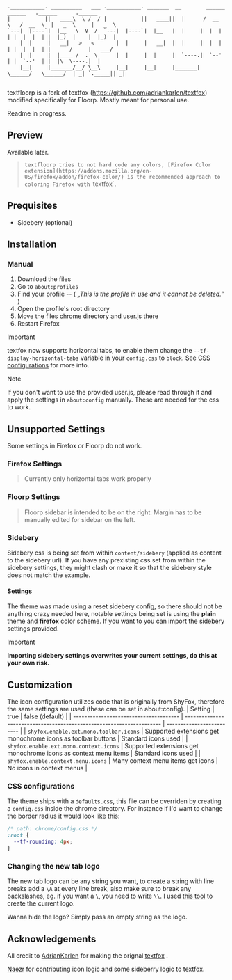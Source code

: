  
```
.___________. __________   ___ .___________. _______  __        ______     ______   .______      .______   
|           ||   ____\  \ /  / |           ||   ____||  |      /  __  \   /  __  \  |   _  \     |   _  \  
`---|  |----`|  |__   \  V  /  `---|  |----`|  |__   |  |     |  |  |  | |  |  |  | |  |_)  |    |  |_)  | 
    |  |     |   __|   >   <       |  |     |   __|  |  |     |  |  |  | |  |  |  | |      /     |   ___/  
    |  |     |  |____ /  .  \      |  |     |  |     |  `----.|  `--'  | |  `--'  | |  |\  \----.|  |      
    |__|     |_______/__/ \__\     |__|     |__|     |_______| \______/   \______/  | _| `._____|| _|      
                                                                                                            
```

textfloorp is a fork of textfox (https://github.com/adriankarlen/textfox) modified specifically for Floorp. Mostly meant for personal use.

Readme in progress.

## Preview

Available later.
> `textfloorp tries to not hard code any colors, [Firefox Color extension](https://addons.mozilla.org/en-US/firefox/addon/firefox-color/) is the
> recommended approach to coloring Firefox with `textfox`.

## Prequisites

- Sidebery (optional)

## Installation

### Manual

1. Download the files
2. Go to `about:profiles`
3. Find your profile -- ( _„This is the profile in use and it cannot be deleted.”_ )
4. Open the profile's root directory
5. Move the files chrome directory and user.js there
6. Restart Firefox

> [!IMPORTANT]
> textfox now supports horizontal tabs, to enable them change the
> `--tf-display-horizontal-tabs` variable in your `config.css` to `block`. See
> [CSS configurations](#css-configurations) for more info.

> [!NOTE]
> If you don't want to use the provided user.js, please read through it and
> apply the settings in `about:config` manually. These are needed for the css to
> work.

## Unsupported Settings
Some settings in Firefox or Floorp do not work.
### Firefox Settings
> Currently only horizontal tabs work properly
### Floorp Settings
> Floorp sidebar is intended to be on the right. Margin has to be manually edited for sidebar on the left.


### Sidebery

Sidebery css is being set from within `content/sidebery` (applied as content to
the sidebery url). If you have any prexisting css set from within the sidebery
settings, they might clash or make it so that the sidebery style does not match
the example.

#### Settings

The theme was made using a reset sidebery config, so there should not be
anything crazy needed here, notable settings being set is using the **plain**
theme and **firefox** color scheme. If you want to you can import the sidebery
settings provided.

> [!IMPORTANT]
> **Importing sidebery settings overwrites your current settings, do this at
> your own risk.**

## Customization

The icon configuration utilizes code that is originally from ShyFox, therefore
the same settings are used (these can be set in about:config).
| Setting | true | false (default) |
| -------------------------------------- | --------------------------------------------------------------------- | ------------------------- |
| `shyfox.enable.ext.mono.toolbar.icons` | Supported extensions get monochrome icons as toolbar buttons | Standard icons used |
| `shyfox.enable.ext.mono.context.icons` | Supported extensions get monochrome icons as context menu items | Standard icons used |
| `shyfox.enable.context.menu.icons` | Many context menu items get icons | No icons in context menus |

### CSS configurations
The theme ships with a `defaults.css`, this file can be overriden by creating a
`config.css` inside the chrome directory. For instance if I'd want to change the
border radius it would look like this:

```css
/* path: chrome/config.css */
:root {
  --tf-rounding: 4px;
}
```

### Changing the new tab logo

The new tab logo can be any string you want, to create a string with line breaks
add a `\A` at every line break, also make sure to break any backslashes, eg. if
you want a `\`, you need to write `\\`. I used [this tool](https://www.patorjk.com/software/taag/#p=display&f=Slant&t=textfox)
to create the current logo.

Wanna hide the logo? Simply pass an empty string as the logo.

## Acknowledgements
All credit to [AdrianKarlen](https://github.com/adriankarlen) for making the orignal [textfox](https://github.com/adriankarlen/textfox) .

[Naezr](https://github.com/Naezr) for contributing icon logic and some sideberry logic to textfox.